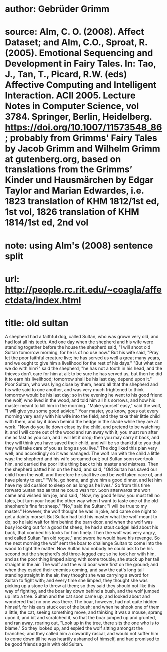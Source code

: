 # author: Gebrüder Grimm
# source: Alm, C. O. (2008). Affect Dataset; and Alm, C.O., Sproat, R. (2005). Emotional Sequencing and Development in Fairy Tales. In: Tao, J., Tan, T., Picard, R.W. (eds) Affective Computing and Intelligent Interaction. ACII 2005. Lecture Notes in Computer Science, vol 3784. Springer, Berlin, Heidelberg. https://doi.org/10.1007/11573548_86; probably from Grimms' Fairy Tales by Jacob Grimm and Wilhelm Grimm at gutenberg.org, based on translations from the Grimms’ Kinder und Hausmärchen by Edgar Taylor and Marian Edwardes, i.e. 1823 translation of KHM 1812/1st ed, 1st vol, 1826 translation of KHM 1814/1st ed, 2nd vol
# note: using Alm's (2008) sentence split
# url: http://people.rc.rit.edu/~coagla/affectdata/index.html
# title: old sultan

A shepherd had a faithful dog, called Sultan, who was grown very old, and had lost all his teeth.
And one day when the shepherd and his wife were standing together before the house the shepherd said, "I will shoot old Sultan tomorrow morning, for he is of no use now."
But his wife said, "Pray let the poor faithful creature live; he has served us well a great many years, and we ought to give him a livelihood for the rest of his days."
"But what can we do with him?" said the shepherd, "he has not a tooth in his head, and the thieves don't care for him at all; to be sure he has served us, but then he did it to earn his livelihood; tomorrow shall be his last day, depend upon it."
Poor Sultan, who was lying close by them, heard all that the shepherd and his wife said to one another, and was very much frightened to think tomorrow would be his last day; so in the evening he went to his good friend the wolf, who lived in the wood, and told him all his sorrows, and how his master meant to kill him in the morning.
"Make yourself easy," said the wolf, "I will give you some good advice."
Your master, you know, goes out every morning very early with his wife into the field; and they take their little child with them, and lay it down behind the hedge in the shade while they are at work.
"Now do you lie down close by the child, and pretend to be watching it, and I will come out of the wood and run away with it; you must run after me as fast as you can, and I will let it drop; then you may carry it back, and they will think you have saved their child, and will be so thankful to you that they will take care of you as long as you live."
The dog liked this plan very well; and accordingly so it was managed.
The wolf ran with the child a little way; the shepherd and his wife screamed out; but Sultan soon overtook him, and carried the poor little thing back to his master and mistress.
Then the shepherd patted him on the head, and said, "Old Sultan has saved our child from the wolf, and therefore he shall live and be well taken care of, and have plenty to eat."
"Wife, go home, and give him a good dinner, and let him have my old cushion to sleep on as long as he lives."
So from this time forward Sultan had all that he could wish for.
Soon afterwards the wolf came and wished him joy, and said, "Now, my good fellow, you must tell no tales, but turn your head the other way when I want to taste one of the old shepherd's fine fat sheep."
"No," said the Sultan; "I will be true to my master."
However, the wolf thought he was in joke, and came one night to get a dainty morsel.
But Sultan had told his master what the wolf meant to do; so he laid wait for him behind the barn door, and when the wolf was busy looking out for a good fat sheep, he had a stout cudgel laid about his back, that combed his locks for him finely.
Then the wolf was very angry, and called Sultan "an old rogue," and swore he would have his revenge.
So the next morning the wolf sent the boar to challenge Sultan to come into the wood to fight the matter.
Now Sultan had nobody he could ask to be his second but the shepherd's old three-legged cat; so he took her with him, and as the poor thing limped along with some trouble, she stuck up her tail straight in the air.
The wolf and the wild boar were first on the ground; and when they espied their enemies coming, and saw the cat's long tail standing straight in the air, they thought she was carrying a sword for Sultan to fight with; and every time she limped, they thought she was picking up a stone to throw at them; so they said they should not like this way of fighting, and the boar lay down behind a bush, and the wolf jumped up into a tree.
Sultan and the cat soon came up, and looked about and wondered that no one was there.
The boar, however, had not quite hidden himself, for his ears stuck out of the bush; and when he shook one of them a little, the cat, seeing something move, and thinking it was a mouse, sprang upon it, and bit and scratched it, so that the boar jumped up and grunted, and ran away, roaring out, "Look up in the tree, there sits the one who is to blame."
So they looked up, and espied the wolf sitting amongst the branches; and they called him a cowardly rascal, and would not suffer him to come down till he was heartily ashamed of himself, and had promised to be good friends again with old Sultan.

